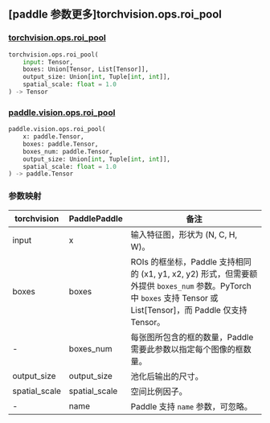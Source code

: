 ## [paddle 参数更多]torchvision.ops.roi_pool

### [torchvision.ops.roi_pool](https://pytorch.org/vision/main/generated/torchvision.ops.roi_pool.html)

```python
torchvision.ops.roi_pool(
    input: Tensor,
    boxes: Union[Tensor, List[Tensor]],
    output_size: Union[int, Tuple[int, int]],
    spatial_scale: float = 1.0
) -> Tensor
```

### [paddle.vision.ops.roi_pool](https://www.paddlepaddle.org.cn/documentation/docs/zh/api/paddle/vision/ops/roi_pool_cn.html)

```python
paddle.vision.ops.roi_pool(
    x: paddle.Tensor,
    boxes: paddle.Tensor,
    boxes_num: paddle.Tensor,
    output_size: Union[int, Tuple[int, int]],
    spatial_scale: float = 1.0
) -> paddle.Tensor
```


### 参数映射

| torchvision                           | PaddlePaddle       | 备注      |
| ------------------------------------- | ------------------ | -------- |
| input                                 | x                  | 输入特征图，形状为 (N, C, H, W)。|
| boxes                                 | boxes              | ROIs 的框坐标，Paddle 支持相同的 (x1, y1, x2, y2) 形式，但需要额外提供 `boxes_num` 参数。PyTorch 中 `boxes` 支持 Tensor 或 List[Tensor]，而 Paddle 仅支持 Tensor。|
| -                                     | boxes_num          | 每张图所包含的框的数量，Paddle 需要此参数以指定每个图像的框数量。|
| output_size                           | output_size        | 池化后输出的尺寸。|
| spatial_scale                         | spatial_scale      | 空间比例因子。|
| -                                     | name               | Paddle 支持 `name` 参数，可忽略。|
